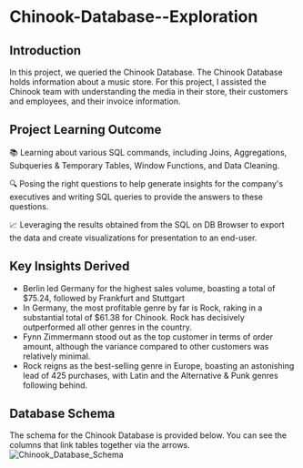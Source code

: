 # Chinook-Database--Exploration

## Introduction
In this project, we queried the Chinook Database. The Chinook Database holds information about a music store. For this project, I assisted the Chinook team with understanding the media in their store, their customers and employees, and their invoice information.

## Project Learning Outcome
📚 Learning about various SQL commands, including Joins, Aggregations, Subqueries & Temporary Tables, Window Functions, and Data Cleaning.

🔍 Posing the right questions to help generate insights for the company's executives and writing SQL queries to provide the answers to these questions.

📈 Leveraging the results obtained from the SQL on DB Browser to export the data and create visualizations for presentation to an end-user.

## Key Insights Derived
 - Berlin led Germany for the highest sales volume, boasting a total of $75.24, followed by Frankfurt and Stuttgart
 - In Germany, the most profitable genre by far is Rock, raking in a substantial total of $61.38 for Chinook. Rock has decisively outperformed all other genres in the country.
 - Fynn Zimmermann stood out as the top customer in terms of order amount, although the variance compared to other customers was relatively minimal.
 - Rock reigns as the best-selling genre in Europe, boasting an astonishing lead of 425 purchases, with Latin and the Alternative & Punk genres following behind.

## Database Schema 
 The schema for the Chinook Database is provided below. You can see the columns that link tables together via the arrows.
 ![Chinook_Database_Schema](https://github.com/Journeybyhenry/Chinook-Database--Exploration/assets/93679442/faac837b-dea0-4bf0-a436-f0d27dfa85e0)
